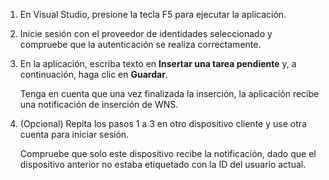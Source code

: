 ﻿
1. En Visual Studio, presione la tecla F5 para ejecutar la aplicación.

2. Inicie sesión con el proveedor de identidades seleccionado y compruebe que la autenticación se realiza correctamente. 

3. En la aplicación, escriba texto en **Insertar una tarea pendiente** y, a continuación, haga clic en **Guardar**.

   	Tenga en cuenta que una vez finalizada la inserción, la aplicación recibe una notificación de inserción de WNS.

4. (Opcional) Repita los pasos 1 a 3 en otro dispositivo cliente y use otra cuenta para iniciar sesión.  

	Compruebe que solo este dispositivo recibe la notificación, dado que el dispositivo anterior no estaba etiquetado con la ID del usuario actual. 
